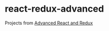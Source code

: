 # react-redux-advanced
Projects from [Advanced React and Redux](https://www.udemy.com/course/react-redux-tutorial/)